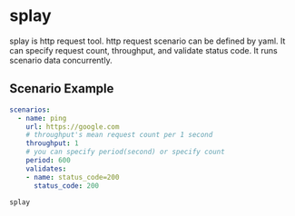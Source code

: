 # splay

splay is http request tool. http request scenario can be defined by yaml.
It can specify request count, throughput, and validate status code.
It runs scenario data concurrently.

## Scenario Example

```yaml
scenarios:
  - name: ping
    url: https://google.com
    # throughput's mean request count per 1 second
    throughput: 1
    # you can specify period(second) or specify count
    period: 600
    validates:
    - name: status_code=200
      status_code: 200
```

```bash
splay
```

